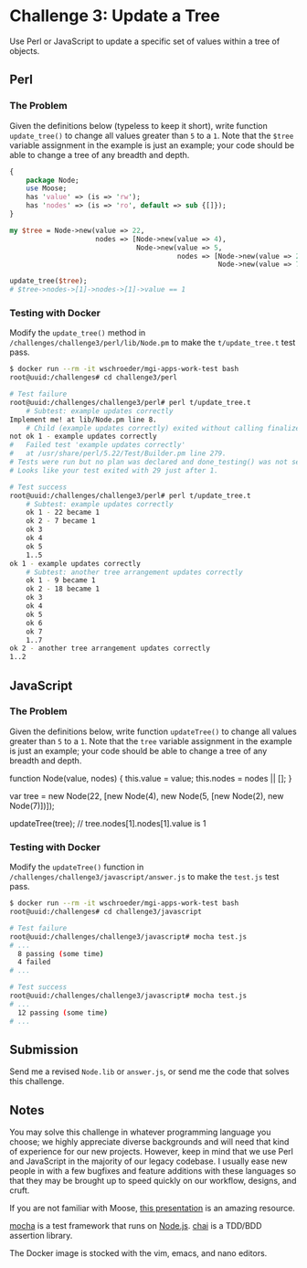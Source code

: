 # Challenge 3: Update a Tree

Use Perl or JavaScript to update a specific set of values within a tree of
objects.


## Perl

### The Problem

Given the definitions below (typeless to keep it short), write function
`update_tree()` to change all values greater than `5` to a `1`.  Note that the
`$tree` variable assignment in the example is just an example; your code
should be able to change a tree of any breadth and depth.

```perl
{
    package Node;
    use Moose;
    has 'value' => (is => 'rw');
    has 'nodes' => (is => 'ro', default => sub {[]});
}

my $tree = Node->new(value => 22,
                     nodes => [Node->new(value => 4),
                               Node->new(value => 5,
                                         nodes => [Node->new(value => 2),
                                                   Node->new(value => 7)])]);

update_tree($tree);
# $tree->nodes->[1]->nodes->[1]->value == 1
```


### Testing with Docker

Modify the `update_tree()` method in `/challenges/challenge3/perl/lib/Node.pm`
to make the `t/update_tree.t` test pass.

```bash
$ docker run --rm -it wschroeder/mgi-apps-work-test bash
root@uuid:/challenges# cd challenge3/perl

# Test failure
root@uuid:/challenges/challenge3/perl# perl t/update_tree.t
    # Subtest: example updates correctly
Implement me! at lib/Node.pm line 8.
    # Child (example updates correctly) exited without calling finalize()
not ok 1 - example updates correctly
#   Failed test 'example updates correctly'
#   at /usr/share/perl/5.22/Test/Builder.pm line 279.
# Tests were run but no plan was declared and done_testing() was not seen.
# Looks like your test exited with 29 just after 1.

# Test success
root@uuid:/challenges/challenge3/perl# perl t/update_tree.t
    # Subtest: example updates correctly
    ok 1 - 22 became 1
    ok 2 - 7 became 1
    ok 3
    ok 4
    ok 5
    1..5
ok 1 - example updates correctly
    # Subtest: another tree arrangement updates correctly
    ok 1 - 9 became 1
    ok 2 - 18 became 1
    ok 3
    ok 4
    ok 5
    ok 6
    ok 7
    1..7
ok 2 - another tree arrangement updates correctly
1..2
```


## JavaScript

### The Problem

Given the definitions below, write function `updateTree()` to change all
values greater than `5` to a `1`.  Note that the `tree` variable assignment in
the example is just an example; your code should be able to change a tree of
any breadth and depth.

function Node(value, nodes) {
    this.value = value;
    this.nodes = nodes || [];
}

var tree = new Node(22, [new Node(4),
                         new Node(5, [new Node(2),
                                      new Node(7)])]);

updateTree(tree);
// tree.nodes[1].nodes[1].value is 1


### Testing with Docker

Modify the `updateTree()` function in `/challenges/challenge3/javascript/answer.js`
to make the `test.js` test pass.

```bash
$ docker run --rm -it wschroeder/mgi-apps-work-test bash
root@uuid:/challenges# cd challenge3/javascript

# Test failure
root@uuid:/challenges/challenge3/javascript# mocha test.js
# ...
  8 passing (some time)
  4 failed
# ...

# Test success
root@uuid:/challenges/challenge3/javascript# mocha test.js
# ...
  12 passing (some time)
# ...

```

## Submission

Send me a revised `Node.lib` or `answer.js`, or send me the code that solves
this challenge.


## Notes

You may solve this challenge in whatever programming language you choose; we
highly appreciate diverse backgrounds and will need that kind of experience
for our new projects.  However, keep in mind that we use Perl and JavaScript
in the majority of our legacy codebase.  I usually ease new people in with a
few bugfixes and feature additions with these languages so that they may be
brought up to speed quickly on our workflow, designs, and cruft.

If you are not familiar with Moose, [this
presentation](https://rjbs.manxome.org/talks/moose/Moose.pdf) is an amazing
resource.

[mocha](http://mochajs.org/) is a test framework that runs on
[Node.js](https://nodejs.org).  [chai](http://chaijs.com/) is a TDD/BDD
assertion library.

The Docker image is stocked with the vim, emacs, and nano editors.

